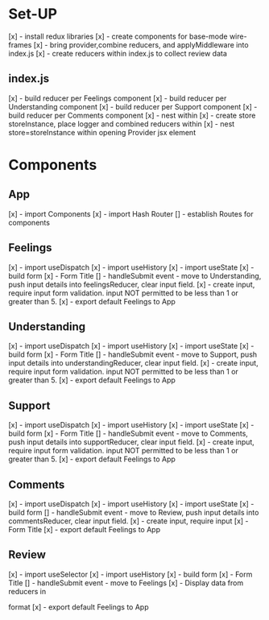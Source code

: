 # Set-UP
[x] - install redux libraries
[x] - create components for base-mode wire-frames
[x] - bring provider,combine reducers, and applyMiddleware into index.js
[x] - create reducers within index.js to collect review data

## index.js
[x] - build reducer per Feelings component
[x] - build reducer per Understanding component
[x] - build reducer per Support component
[x] - build reducer per Comments component
[x] - nest <App/> within <Provider>
[x] - create store storeInstance, place logger and combined reducers within
[x] - nest store=storeInstance within opening Provider jsx element


# Components

## App
[x] - import Components 
[x] - import Hash Router
[] - establish Routes for components
## Feelings
[x] - import useDispatch
[x] - import useHistory
[x] - import useState
[x] - build form 
[x] - Form Title
[] - handleSubmit event - move to Understanding, push input details into feelingsReducer, clear input field.
[x] - create input, require input form validation. input NOT permitted to be less than 1 or greater than 5.
[x] - export default Feelings to App
## Understanding
[x] - import useDispatch
[x] - import useHistory
[x] - import useState
[x] - build form 
[x] - Form Title
[] - handleSubmit event - move to Support, push input details into understandingReducer, clear input field.
[x] - create input, require input form validation. input NOT permitted to be less than 1 or greater than 5. 
[x] - export default Feelings to App
## Support
[x] - import useDispatch
[x] - import useHistory
[x] - import useState
[x] - build form 
[x] - Form Title
[] - handleSubmit event - move to Comments, push input details into supportReducer, clear input field.
[x] - create input, require input form validation. input NOT permitted to be less than 1 or greater than 5.
[x] - export default Feelings to App
## Comments
[x] - import useDispatch
[x] - import useHistory
[x] - import useState
[x] - build form 
[] - handleSubmit event - move to Review, push input details into commentsReducer, clear input field.
[x] - create input, require input
[x] - Form Title
[x] - export default Feelings to App 
## Review
[x] - import useSelector
[x] - import useHistory
[x] - build form
[x] - Form Title
[] - handleSubmit event - move to Feelings
[x] - Display data from reducers in <p> format
[x] - export default Feelings to App
